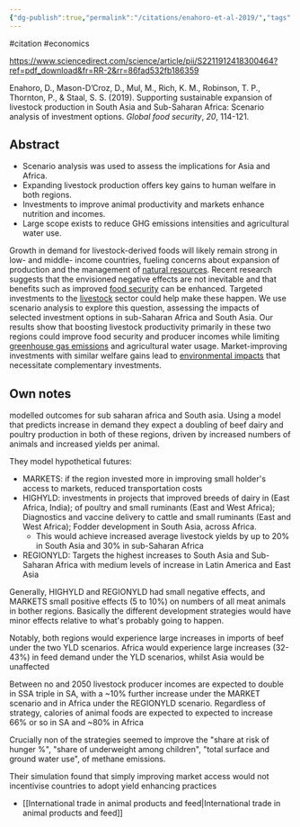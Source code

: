 ```yaml
---
{"dg-publish":true,"permalink":"/citations/enahoro-et-al-2019/","tags":["#citation","#economics"],"created":"2025-10-23T17:42:45.481+01:00","updated":"2025-10-23T18:06:08.865+01:00"}
---
```


#citation #economics 

https://www.sciencedirect.com/science/article/pii/S2211912418300464?ref=pdf_download&fr=RR-2&rr=86fad532fb186359

Enahoro, D., Mason-D’Croz, D., Mul, M., Rich, K. M., Robinson, T. P., Thornton, P., & Staal, S. S. (2019). Supporting sustainable expansion of livestock production in South Asia and Sub-Saharan Africa: Scenario analysis of investment options. _Global food security_, _20_, 114-121.

## Abstract
- Scenario analysis was used to assess the implications for Asia and Africa.
- Expanding livestock production offers key gains to human welfare in both regions.
- Investments to improve animal productivity and markets enhance nutrition and incomes.
- Large scope exists to reduce GHG emissions intensities and agricultural water use.

Growth in demand for livestock-derived foods will likely remain strong in low- and middle- income countries, fueling concerns about expansion of production and the management of [natural resources](https://www.sciencedirect.com/topics/agricultural-and-biological-sciences/natural-resources "Learn more about natural resources from ScienceDirect's AI-generated Topic Pages"). Recent research suggests that the envisioned negative effects are not inevitable and that benefits such as improved [food security](https://www.sciencedirect.com/topics/social-sciences/food-security "Learn more about food security from ScienceDirect's AI-generated Topic Pages") can be enhanced. Targeted investments to the [livestock](https://www.sciencedirect.com/topics/agricultural-and-biological-sciences/farm-animal "Learn more about livestock from ScienceDirect's AI-generated Topic Pages") sector could help make these happen. We use scenario analysis to explore this question, assessing the impacts of selected investment options in sub-Saharan Africa and South Asia. Our results show that boosting livestock productivity primarily in these two regions could improve food security and producer incomes while limiting [greenhouse gas emissions](https://www.sciencedirect.com/topics/earth-and-planetary-sciences/greenhouse-gas-emission "Learn more about greenhouse gas emissions from ScienceDirect's AI-generated Topic Pages") and agricultural water usage. Market-improving investments with similar welfare gains lead to [environmental impacts](https://www.sciencedirect.com/topics/social-sciences/human-activities-effects "Learn more about environmental impacts from ScienceDirect's AI-generated Topic Pages") that necessitate complementary investments.

## Own notes
modelled outcomes for sub saharan africa and South asia. Using a model that predicts increase in demand they expect a doubling of beef dairy and poultry production in both of these regions, driven by increased numbers of animals and increased yields per animal.

They model hypothetical futures:
- MARKETS: if the region invested more in improving small holder's access to markets, reduced transportation costs
- HIGHYLD: investments in projects that improved breeds of dairy in (East Africa, India); of poultry and small ruminants (East and West Africa); Diagnostics and vaccine delivery to cattle and small ruminants (East and West Africa); Fodder development in South Asia, across Africa. 
	- This would achieve increased average livestock yields by up to 20% in South Asia and 30% in sub-Saharan Africa
- REGIONYLD: Targets the highest increases to South Asia and Sub-Saharan Africa with medium levels of increase in Latin America and East Asia

Generally, HIGHYLD and REGIONYLD had small negative effects, and MARKETS small positive effects (5 to 10%) on numbers of all meat animals in bother regions. Basically the different development strategies would have minor effects relative to what's probably going to happen.

Notably, both regions would experience large increases in imports of beef under the two YLD scenarios. Africa would experience large increases (32-43%) in feed demand under the YLD scenarios, whilst Asia would be unaffected

Between no and 2050 livestock producer incomes are expected to double in SSA triple in SA, with a ~10% further increase under the MARKET scenario and in Africa under the REGIONYLD scenario. Regardless of strategy, calories of animal foods are expected to expected to increase 66% or so in SA and ~80% in Africa

Crucially non of the strategies seemed to improve the "share at risk of hunger %", "share of underweight among children", "total surface and ground water use", of methane emissions. 

Their simulation found that simply improving market access would not incentivise countries to adopt yield enhancing practices

- [[International trade in animal products and feed\|International trade in animal products and feed]]